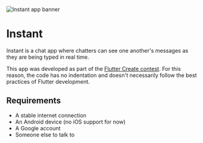![Instant app banner](https://i.imgur.com/ebkulTx.png)

# Instant

Instant is a chat app where chatters can see one another's messages as they are being typed in real time.

This app was developed as part of the [Flutter Create contest](https://flutter.dev/create). For this reason, the code has no indentation and doesn't necessarily follow the best practices of Flutter development.

## Requirements

- A stable internet connection
- An Android device (no iOS support for now)
- A Google account
- Someone else to talk to

